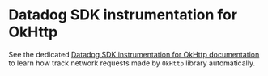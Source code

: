 # Datadog SDK instrumentation for OkHttp

See the dedicated [Datadog SDK instrumentation for OkHttp documentation][1] to learn how track network requests made by `OkHttp` library automatically.

[1]: https://docs.datadoghq.com/real_user_monitoring/android/advanced_configuration/?tab=kotlin#automatically-track-network-requests